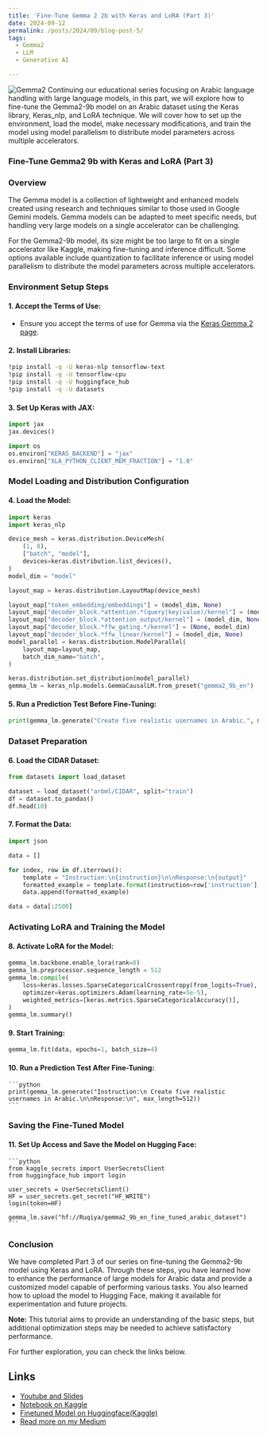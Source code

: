 ```yaml
---
title: 'Fine-Tune Gemma 2 2b with Keras and LoRA (Part 3)'
date: 2024-09-12
permalink: /posts/2024/09/blog-post-5/
tags:
  - Gemma2
  - LLM
  - Generative AI

---
```

![Gemma2](https://raw.githubusercontent.com/Ruqyai/ruqyai.github.io/main/images/gemma2.png)
Continuing our educational series focusing on Arabic language handling with large language models, in this part, we will explore how to fine-tune the Gemma2-9b model on an Arabic dataset using the Keras library, Keras_nlp, and LoRA technique. We will cover how to set up the environment, load the model, make necessary modifications, and train the model using model parallelism to distribute model parameters across multiple accelerators.

### Fine-Tune Gemma2 9b with Keras and LoRA (Part 3)

### Overview

The Gemma model is a collection of lightweight and enhanced models created using research and techniques similar to those used in Google Gemini models. Gemma models can be adapted to meet specific needs, but handling very large models on a single accelerator can be challenging.

For the Gemma2-9b model, its size might be too large to fit on a single accelerator like Kaggle, making fine-tuning and inference difficult. Some options available include quantization to facilitate inference or using model parallelism to distribute the model parameters across multiple accelerators.

### Environment Setup Steps

#### 1. **Accept the Terms of Use:**
   - Ensure you accept the terms of use for Gemma via the [Keras Gemma 2 page](https://keras.io/gemma2/).

#### 2. **Install Libraries:**
   ```bash
   !pip install -q -U keras-nlp tensorflow-text
   !pip install -q -U tensorflow-cpu
   !pip install -q -U huggingface_hub
   !pip install -q -U datasets
   ```

#### 3. **Set Up Keras with JAX:**
   ```python
   import jax
   jax.devices()

   import os
   os.environ["KERAS_BACKEND"] = "jax"
   os.environ["XLA_PYTHON_CLIENT_MEM_FRACTION"] = "1.0"
   ```

### Model Loading and Distribution Configuration

#### 4. **Load the Model:**
   ```python
   import keras
   import keras_nlp

   device_mesh = keras.distribution.DeviceMesh(
       (1, 8),
       ["batch", "model"],
       devices=keras.distribution.list_devices(),
   )
   model_dim = "model"

   layout_map = keras.distribution.LayoutMap(device_mesh)

   layout_map["token_embedding/embeddings"] = (model_dim, None)
   layout_map["decoder_block.*attention.*(query|key|value)/kernel"] = (model_dim, None, None)
   layout_map["decoder_block.*attention_output/kernel"] = (model_dim, None, None)
   layout_map["decoder_block.*ffw_gating.*/kernel"] = (None, model_dim)
   layout_map["decoder_block.*ffw_linear/kernel"] = (model_dim, None)
   model_parallel = keras.distribution.ModelParallel(
       layout_map=layout_map,
       batch_dim_name="batch",
   )

   keras.distribution.set_distribution(model_parallel)
   gemma_lm = keras_nlp.models.GemmaCausalLM.from_preset("gemma2_9b_en")
   ```

#### 5. **Run a Prediction Test Before Fine-Tuning:**
   ```python
   print(gemma_lm.generate("Create five realistic usernames in Arabic.", max_length=512))
   ```

### Dataset Preparation

#### 6. **Load the CIDAR Dataset:**
   ```python
   from datasets import load_dataset

   dataset = load_dataset("arbml/CIDAR", split="train")
   df = dataset.to_pandas()
   df.head(10)
   ```

#### 7. **Format the Data:**
   ```python
   import json

   data = []

   for index, row in df.iterrows():
       template = "Instruction:\n{instruction}\n\nResponse:\n{output}"
       formatted_example = template.format(instruction=row['instruction'], output=row['output'])
       data.append(formatted_example)

   data = data[:2500]
   ```

### Activating LoRA and Training the Model

#### 8. **Activate LoRA for the Model:**
   ```python
   gemma_lm.backbone.enable_lora(rank=8)
   gemma_lm.preprocessor.sequence_length = 512
   gemma_lm.compile(
       loss=keras.losses.SparseCategoricalCrossentropy(from_logits=True),
       optimizer=keras.optimizers.Adam(learning_rate=5e-5),
       weighted_metrics=[keras.metrics.SparseCategoricalAccuracy()],
   )
   gemma_lm.summary()
   ```

#### 9. **Start Training:**
   ```python
   gemma_lm.fit(data, epochs=1, batch_size=4)
   ```

#### 10. **Run a Prediction Test After Fine-Tuning:**
    ```python
    print(gemma_lm.generate("Instruction:\n Create five realistic usernames in Arabic.\n\nResponse:\n", max_length=512))
    ```

### Saving the Fine-Tuned Model

#### 11. **Set Up Access and Save the Model on Hugging Face:**
    ```python
    from kaggle_secrets import UserSecretsClient
    from huggingface_hub import login

    user_secrets = UserSecretsClient()
    HF = user_secrets.get_secret("HF_WRITE")
    login(token=HF)

    gemma_lm.save("hf://Ruqiya/gemma2_9b_en_fine_tuned_arabic_dataset")
    ```

### Conclusion

We have completed Part 3 of our series on fine-tuning the Gemma2-9b model using Keras and LoRA. Through these steps, you have learned how to enhance the performance of large models for Arabic data and provide a customized model capable of performing various tasks. You also learned how to upload the model to Hugging Face, making it available for experimentation and future projects.

**Note:** This tutorial aims to provide an understanding of the basic steps, but additional optimization steps may be needed to achieve satisfactory performance.

For further exploration, you can check the links below.

## Links
- [Youtube and Slides](https://ruqyai.github.io/talks/2024-09-12-talk)
- [Notebook on Kaggle](https://www.kaggle.com/code/ruqiyas/arabic-finetune-gemma2-9b-model-using-keras-lora)
- [Finetuned Model on Huggingface(Kaggle)](https://huggingface.co/Ruqiya/gemma2_9b_en_fine_tuned_arabic_dataset)  
- [Read more on my Medium](https://medium.com/@rbinsafi/fine-tune-gemma-2-9b-with-keras-and-lora-part-3-331c84e7b0c7)

